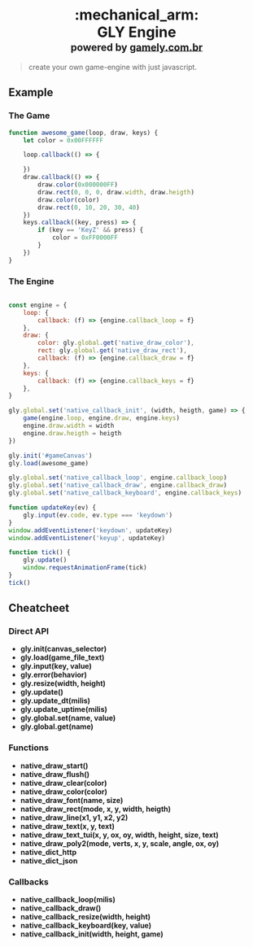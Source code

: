 <div align="center">
<h1>:mechanical_arm:<br>GLY Engine<br><sup><sub>powered by <a href="https://gamely.com.br" target="_blank">gamely.com.br</a></sub></sup></h1>
</div>

> create your own game-engine with just javascript. 

## Example

### The Game
```javascript
function awesome_game(loop, draw, keys) {
    let color = 0x00FFFFFF

    loop.callback(() => {

    })
    draw.callback(() => {
        draw.color(0x000000FF)
        draw.rect(0, 0, 0, draw.width, draw.heigth)
        draw.color(color)
        draw.rect(0, 10, 20, 30, 40)
    })
    keys.callback((key, press) => {
        if (key == 'KeyZ' && press) {
            color = 0xFF0000FF
        }
    })
}
```

### The Engine

```javascript

const engine = {
    loop: {
        callback: (f) => {engine.callback_loop = f}
    },
    draw: {
        color: gly.global.get('native_draw_color'),
        rect: gly.global.get('native_draw_rect'),
        callback: (f) => {engine.callback_draw = f}
    },
    keys: {
        callback: (f) => {engine.callback_keys = f}
    },
}

gly.global.set('native_callback_init', (width, heigth, game) => {
    game(engine.loop, engine.draw, engine.keys)
    engine.draw.width = width
    engine.draw.heigth = heigth
})

gly.init('#gameCanvas')
gly.load(awesome_game)

gly.global.set('native_callback_loop', engine.callback_loop)
gly.global.set('native_callback_draw', engine.callback_draw)
gly.global.set('native_callback_keyboard', engine.callback_keys)

function updateKey(ev) {
    gly.input(ev.code, ev.type === 'keydown')
}
window.addEventListener('keydown', updateKey)
window.addEventListener('keyup', updateKey)

function tick() {
    gly.update()
    window.requestAnimationFrame(tick)
}
tick()
```

## Cheatcheet

### Direct API

 * **gly.init(canvas_selector)**
 * **gly.load(game_file_text)**
 * **gly.input(key, value)** 
 * **gly.error(behavior)**
 * **gly.resize(width, height)**
 * **gly.update()**
 * **gly.update_dt(milis)**
 * **gly.update_uptime(milis)**
 * **gly.global.set(name, value)**
 * **gly.global.get(name)**

### Functions

 * **native_draw_start()**
 * **native_draw_flush()**
 * **native_draw_clear(color)**
 * **native_draw_color(color)**
 * **native_draw_font(name, size)**
 * **native_draw_rect(mode, x, y, width, heigth)**
 * **native_draw_line(x1, y1, x2, y2)**
 * **native_draw_text(x, y, text)**
 * **native_draw_text_tui(x, y, ox, oy, width, height, size, text)**
 * **native_draw_poly2(mode, verts, x, y, scale, angle, ox, oy)**
 * **native_dict_http**
 * **native_dict_json**

### Callbacks

 * **native_callback_loop(milis)**
 * **native_callback_draw()**
 * **native_callback_resize(width, height)**
 * **native_callback_keyboard(key, value)**
 * **native_callback_init(width, height, game)**
